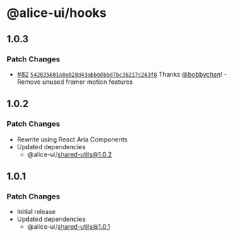 # @alice-ui/hooks

## 1.0.3

### Patch Changes

- [#82](https://github.com/bobbychan/alice-ui/pull/82) [`542025601a8e828d43abbb0bbd7bc3b217c263f8`](https://github.com/bobbychan/alice-ui/commit/542025601a8e828d43abbb0bbd7bc3b217c263f8) Thanks [@bobbychan](https://github.com/bobbychan)! - Remove unused framer motion features

## 1.0.2

### Patch Changes

- Rewrite using React Aria Components
- Updated dependencies
  - @alice-ui/shared-utils@1.0.2

## 1.0.1

### Patch Changes

- Initial release
- Updated dependencies
  - @alice-ui/shared-utils@1.0.1
